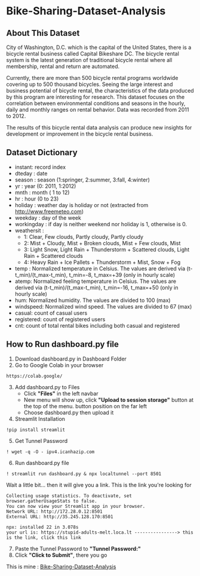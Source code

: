 # Bike-Sharing-Dataset-Analysis

## About This Dataset

City of Washington, D.C. which is the capital of the United States, there is a bicycle rental business called Capital Bikeshare DC. The bicycle rental system is the latest generation of traditional bicycle rental where all membership, rental and return are automated.

Currently, there are more than 500 bicycle rental programs worldwide covering up to 500 thousand bicycles. Seeing the large interest and business potential of bicycle rental, the characteristics of the data produced by this program are interesting for research. This dataset focuses on the correlation between environmental conditions and seasons in the hourly, daily and monthly ranges on rental behavior. Data was recorded from 2011 to 2012.

The results of this bicycle rental data analysis can produce new insights for development or improvement in the bicycle rental business.

## Dataset Dictionary

- instant: record index
- dteday : date
- season : season (1:springer, 2:summer, 3:fall, 4:winter)
- yr : year (0: 2011, 1:2012)
- mnth : month ( 1 to 12)
- hr : hour (0 to 23)
- holiday : weather day is holiday or not (extracted from http://www.freemeteo.com)
- weekday : day of the week
- workingday : if day is neither weekend nor holiday is 1, otherwise is 0.
- weathersit :
  - 1: Clear, Few clouds, Partly cloudy, Partly cloudy
  - 2: Mist + Cloudy, Mist + Broken clouds, Mist + Few clouds, Mist
  - 3: Light Snow, Light Rain + Thunderstorm + Scattered clouds, Light Rain + Scattered clouds
  - 4: Heavy Rain + Ice Pallets + Thunderstorm + Mist, Snow + Fog
- temp : Normalized temperature in Celsius. The values are derived via (t-t_min)/(t_max-t_min), t_min=-8, t_max=+39 (only in hourly scale)
- atemp: Normalized feeling temperature in Celsius. The values are derived via (t-t_min)/(t_max-t_min), t_min=-16, t_max=+50 (only in hourly scale)
- hum: Normalized humidity. The values are divided to 100 (max)
- windspeed: Normalized wind speed. The values are divided to 67 (max)
- casual: count of casual users
- registered: count of registered users
- cnt: count of total rental bikes including both casual and registered

## How to Run dashboard.py file

1. Download dashboard.py in Dashboard Folder
2. Go to Google Colab in your browser
```
https://colab.google/
```
3. Add dashboard.py to Files
   - Click **"Files"** in the left navbar
   - New menu will show up, click **"Upload to session storage"** button at the top of the menu. button position on the far left
   - Choose dashboard.py then upload it
4. Streamlit Installation
```
!pip install streamlit
```
5. Get Tunnel Password
```
! wget -q -O - ipv4.icanhazip.com
```
6. Run dashboard.py file
```
! streamlit run dashboard.py & npx localtunnel --port 8501
```
Wait a little bit... then it will give you a link. This is the link you're looking for
```
Collecting usage statistics. To deactivate, set browser.gatherUsageStats to false.
You can now view your Streamlit app in your browser.
Network URL: http://172.28.0.12:8501
External URL: http://35.245.128.170:8501

npx: installed 22 in 3.078s
your url is: https://stupid-adults-melt.loca.lt ----------------> this is the link, click this link
```
7. Paste the Tunnel Password to **"Tunnel Password:"**
8. Click **"Click to Submit"**, there you go

This is mine : [Bike-Sharing-Dataset-Analysis](https://bike-sharing-analysis-r.streamlit.app/)
